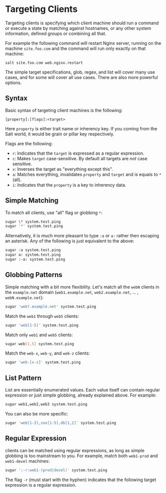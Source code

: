 # Targeting Clients

Targeting clients is specifying which client machine should run a
command or execute a state by matching against hostnames, or any other
system information, defined groups or combining all that.

For example the following command will restart Nginx server, running
on the machine `site.foo.com` and the command will run only exactly on
that machine:

    salt site.foo.com web.nginx.restart

The simple target specifications, glob, regex, and list will cover
many use cases, and for some will cover all use cases. There are also
more powerful options.

## Syntax

Basic syntax of targeting client machines is the following:


    [property]:[flags]:<target>

Here `property` is either trait name or inherency key. If you coming
from the Salt world, it would be grain or pillar key respectively.

Flags are the following:

- `r`: Indicates that the `target` is expressed as a regular expression.
- `c`: Makes `target` case-sensitive. By default all targets are _not_
  case sensitive.
- `x`: Inverses the target as "everything except this".
- `a`: Matches everything, invalidates `property` and `target` and is
  equals to `*` (all).
- `i`: Indicates that the `property` is a key to inherency data.

## Simple Matching

To match all clients, use "all" flag or globbing `*`:

```bash
sugar \* system.test.ping
sugar '*' system.test.ping
```

Alternatively, it is much more pleasant to type `:a` or `a:` rather
then escaping an asterisk. Any of the following is just equivalent
to the above:

```bash
sugar :a system.test.ping
sugar a: system.test.ping
sugar :-a: system.test.ping
```

## Globbing Patterns

Simple matching with a bit more flexibility. Let's match all the `webN`
clients in the `example.net` domain (`web1.example.net`,
`web2.example.net`, ... , `webN.example.net`):

```bash
sugar 'web?.example.net' system.test.ping
```

Match the `web1` through `web5` clients:

```bash
sugar 'web[1-5]' system.test.ping
```

Match only `web1` and `web5` clients:

```bash
sugar web[1,5] system.test.ping
```

Match the `web-x`, `web-y`, and `web-z` clients:

```bash
sugar 'web-[x-z]' system.test.ping
```

## List Pattern

List are essentially enumerated values. Each value itself can contain
regular expression or just simple globbing, already explained
above. For example:

```bash
sugar web1,web2,web3 system.test.ping
```

You can also be more specific:

```bash
sugar 'web[1-3],zoo[1-5],db[1,2]' system.test.ping
```

## Regular Expression

clients can be matched using regular expressions, as long as simple
globbing is too mainstream to you. For example, match both `web1-prod`
and `web1-devel` machines:

```bash
sugar ':-r:web1-(prod|devel)' system.test.ping
```

The flag `-r` (must start with the hyphen) indicates that the
following target expression is a regular expression.

``` important:: Flags must start with the hyphen. Except "a" flag.
```
